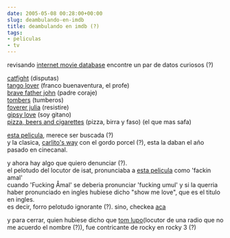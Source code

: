 ```yaml
---  
date: 2005-05-08 00:28:00+00:00  
slug: deambulando-en-imdb  
title: deambulando en imdb (?)  
tags:  
- peliculas  
- tv  
---  
```

  
revisando [internet movie database](http://www.imdb.com/) encontre un par de datos curiosos (?)    
    
[catfight](http://www.imdb.com/title/tt0367319/) (disputas)    
[tango lover](http://www.imdb.com/title/tt0307751/) (franco buenaventura, el profe)    
[brave father john](http://www.imdb.com/title/tt0396356/) (padre coraje)    
[tombers](http://www.imdb.com/title/tt0338667/) (tumberos)    
[foverer julia](http://www.imdb.com/title/tt0346383/) (resistire)    
[gipsy love](http://www.imdb.com/title/tt0349005/) (soy gitano)    
[pizza, beers and cigarettes](http://www.imdb.com/title/tt0145393/) (pizza, birra y faso) (el que mas safa)    
    
[esta pelicula](http://www.imdb.com/title/tt0201478/), merece ser buscada (?)    
y la clasica, [carlito's way](http://www.imdb.com/title/tt0106519/) con el gordo porcel (?), esta la daban el año pasado en cinecanal.    
    
y ahora hay algo que quiero denunciar (?).    
el pelotudo del locutor de isat, pronunciaba a [esta pelicula](http://www.imdb.com/title/tt0150662/) como 'fackin amal'    
cuando  'Fucking Åmal' se deberia pronunciar 'fucking umul' y si la querria haber pronunciado en ingles hubiese dicho "show me love", que es el titulo en ingles.    
es decir, forro pelotudo ignorante (?). sino, checkea [aca](http://www.members.tripod.com/~SwedishAlphabet/alpha.swf)    
    
y para cerrar, quien hubiese dicho que [tom lupo](http://www.imdb.com/name/nm0526976/)(locutor de una radio que no me acuerdo el nombre (?)), fue contricante de rocky en rocky 3 (?)  
